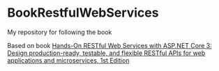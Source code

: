 # BookRestfulWebServices
My repository for following the book

Based on book [Hands-On RESTful Web Services with ASP.NET Core 3: Design production-ready, testable, and flexible RESTful APIs for web applications and microservices, 1st Edition](https://www.amazon.com/Hands-RESTful-Services-ASP-NET-Core-ebook/dp/B07MXLQR34)
